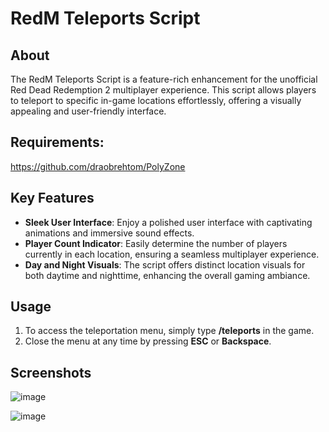 # RedM Teleports Script

## About

The RedM Teleports Script is a feature-rich enhancement for the unofficial Red Dead Redemption 2 multiplayer experience. This script allows players to teleport to specific in-game locations effortlessly, offering a visually appealing and user-friendly interface.

## Requirements:
https://github.com/draobrehtom/PolyZone

## Key Features

- **Sleek User Interface**: Enjoy a polished user interface with captivating animations and immersive sound effects.
- **Player Count Indicator**: Easily determine the number of players currently in each location, ensuring a seamless multiplayer experience.
- **Day and Night Visuals**: The script offers distinct location visuals for both daytime and nighttime, enhancing the overall gaming ambiance.

## Usage

1. To access the teleportation menu, simply type **/teleports** in the game.
2. Close the menu at any time by pressing **ESC** or **Backspace**.

## Screenshots

![image](https://github.com/draobrehtom/redm-teleports/assets/6503721/df2cf084-edfc-410b-a877-01af040b5d7f)

![image](https://github.com/draobrehtom/redm-teleports/assets/6503721/93394487-dca3-4cf9-92d8-c18b29b8908b)

